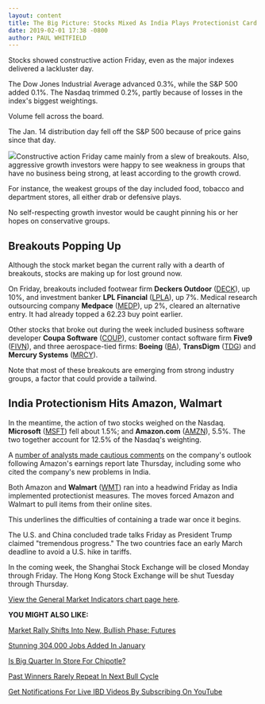 ```yaml
---
layout: content
title: The Big Picture: Stocks Mixed As India Plays Protectionist Card
date: 2019-02-01 17:38 -0800
author: PAUL WHITFIELD
---
```






Stocks showed constructive action Friday, even as the major indexes delivered a lackluster day.




The Dow Jones Industrial Average advanced 0.3%, while the S&P 500 added 0.1%. The Nasdaq trimmed 0.2%, partly because of losses in the index's biggest weightings.


Volume fell across the board.


The Jan. 14 distribution day fell off the S&P 500 because of price gains since that day.


![](https://www.investors.com/wp-content/uploads/2019/02/MP020419-264x300.jpg)Constructive action Friday came mainly from a slew of breakouts. Also, aggressive growth investors were happy to see weakness in groups that have no business being strong, at least according to the growth crowd.


For instance, the weakest groups of the day included food, tobacco and department stores, all either drab or defensive plays.


No self-respecting growth investor would be caught pinning his or her hopes on conservative groups.


Breakouts Popping Up
--------------------


Although the stock market began the current rally with a dearth of breakouts, stocks are making up for lost ground now.


On Friday, breakouts included footwear firm **Deckers Outdoor** ([DECK](https://research.investors.com/quote.aspx?symbol=DECK)), up 10%, and investment banker **LPL Financial** ([LPLA](https://research.investors.com/quote.aspx?symbol=LPLA)), up 7%. Medical research outsourcing company **Medpace** ([MEDP](https://research.investors.com/quote.aspx?symbol=MEDP)), up 2%, cleared an alternative entry. It had already topped a 62.23 buy point earlier.


Other stocks that broke out during the week included business software developer **Coupa Software** ([COUP](https://research.investors.com/quote.aspx?symbol=COUP)), customer contact software firm **Five9** ([FIVN](https://research.investors.com/quote.aspx?symbol=FIVN)), and three aerospace-tied firms: **Boeing** ([BA](https://research.investors.com/quote.aspx?symbol=BA)), **TransDigm** ([TDG](https://research.investors.com/quote.aspx?symbol=TDG)) and **Mercury Systems** ([MRCY](https://research.investors.com/quote.aspx?symbol=MRCY)).


Note that most of these breakouts are emerging from strong industry groups, a factor that could provide a tailwind.


India Protectionism Hits Amazon, Walmart
----------------------------------------


In the meantime, the action of two stocks weighed on the Nasdaq. **Microsoft** ([MSFT](https://research.investors.com/quote.aspx?symbol=MSFT)) fell about 1.5%; and **Amazon.com** ([AMZN](https://research.investors.com/quote.aspx?symbol=AMZN)), 5.5%. The two together account for 12.5% of the Nasdaq's weighting.


A [number of analysts made cautious comments](https://www.investors.com/news/technology/amazon-stock-earnings/) on the company's outlook following Amazon's earnings report late Thursday, including some who cited the company's new problems in India.


Both Amazon and **Walmart** ([WMT](https://research.investors.com/quote.aspx?symbol=WMT)) ran into a headwind Friday as India implemented protectionist measures. The moves forced Amazon and Walmart to pull items from their online sites.


This underlines the difficulties of containing a trade war once it begins.


The U.S. and China concluded trade talks Friday as President Trump claimed "tremendous progress." The two countries face an early March deadline to avoid a U.S. hike in tariffs.


In the coming week, the Shanghai Stock Exchange will be closed Monday through Friday. The Hong Kong Stock Exchange will be shut Tuesday through Thursday.


[View the General Market Indicators chart page here](https://www.investors.com/wp-content/uploads/2019/02/GMI_020419.pdf).


**YOU MIGHT ALSO LIKE:**


[Market Rally Shifts Into New, Bullish Phase: Futures](https://www.investors.com/market-trend/stock-market-today/dow-jones-futures-current-stock-market-rally-top-stocks/)


[Stunning 304,000 Jobs Added In January](https://www.investors.com/news/economy/304000-jobs-added-in-january-as-government-shutdown-lifts-unemployment-dow-jones/)


[Is Big Quarter In Store For Chipotle?](https://www.investors.com/research/earnings-preview/options-trading-earnings-chipotle-stock-eli-lilly-stock/)


[Past Winners Rarely Repeat In Next Bull Cycle](https://www.investors.com/how-to-invest/investors-corner/bull-market-leaders/)


[Get Notifications For Live IBD Videos By Subscribing On YouTube](https://www.youtube.com/investorsbusinessdaily)




